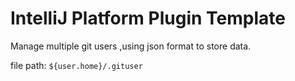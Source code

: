 # IntelliJ Platform Plugin Template

<!-- Plugin description -->
Manage multiple git users ,using json format to store data.

file path: `${user.home}/.gituser`
<!-- Plugin description end -->